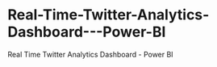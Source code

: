 # Real-Time-Twitter-Analytics-Dashboard---Power-BI
Real Time Twitter Analytics Dashboard - Power BI
